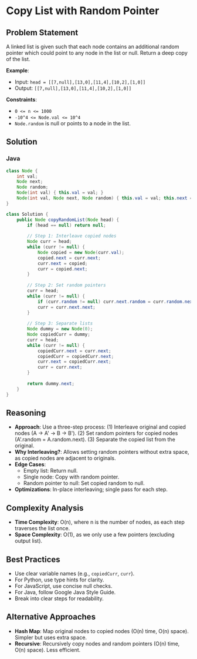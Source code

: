 # Copy List with Random Pointer

## Problem Statement
A linked list is given such that each node contains an additional random pointer which could point to any node in the list or null. Return a deep copy of the list.

**Example**:
- Input: `head = [[7,null],[13,0],[11,4],[10,2],[1,0]]`
- Output: `[[7,null],[13,0],[11,4],[10,2],[1,0]]`

**Constraints**:
- `0 <= n <= 1000`
- `-10^4 <= Node.val <= 10^4`
- `Node.random` is null or points to a node in the list.

## Solution

### Java
```java
class Node {
    int val;
    Node next;
    Node random;
    Node(int val) { this.val = val; }
    Node(int val, Node next, Node random) { this.val = val; this.next = next; this.random = random; }
}

class Solution {
    public Node copyRandomList(Node head) {
        if (head == null) return null;
        
        // Step 1: Interleave copied nodes
        Node curr = head;
        while (curr != null) {
            Node copied = new Node(curr.val);
            copied.next = curr.next;
            curr.next = copied;
            curr = copied.next;
        }
        
        // Step 2: Set random pointers
        curr = head;
        while (curr != null) {
            if (curr.random != null) curr.next.random = curr.random.next;
            curr = curr.next.next;
        }
        
        // Step 3: Separate lists
        Node dummy = new Node(0);
        Node copiedCurr = dummy;
        curr = head;
        while (curr != null) {
            copiedCurr.next = curr.next;
            copiedCurr = copiedCurr.next;
            curr.next = copiedCurr.next;
            curr = curr.next;
        }
        
        return dummy.next;
    }
}
```

## Reasoning
- **Approach**: Use a three-step process: (1) Interleave original and copied nodes (A -> A' -> B -> B'). (2) Set random pointers for copied nodes (A'.random = A.random.next). (3) Separate the copied list from the original.
- **Why Interleaving?**: Allows setting random pointers without extra space, as copied nodes are adjacent to originals.
- **Edge Cases**:
  - Empty list: Return null.
  - Single node: Copy with random pointer.
  - Random pointer to null: Set copied random to null.
- **Optimizations**: In-place interleaving; single pass for each step.

## Complexity Analysis
- **Time Complexity**: O(n), where n is the number of nodes, as each step traverses the list once.
- **Space Complexity**: O(1), as we only use a few pointers (excluding output list).

## Best Practices
- Use clear variable names (e.g., `copiedCurr`, `curr`).
- For Python, use type hints for clarity.
- For JavaScript, use concise null checks.
- For Java, follow Google Java Style Guide.
- Break into clear steps for readability.

## Alternative Approaches
- **Hash Map**: Map original nodes to copied nodes (O(n) time, O(n) space). Simpler but uses extra space.
- **Recursive**: Recursively copy nodes and random pointers (O(n) time, O(n) space). Less efficient.